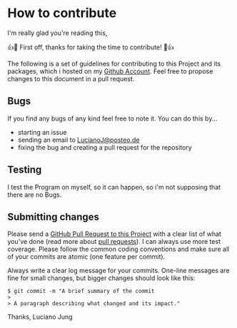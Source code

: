 # How to contribute

I'm really glad you're reading this, 

:+1::tada: First off, thanks for taking the time to contribute! :tada::+1:

The following is a set of guidelines for contributing to this Project and its packages, which i hosted on my [Github Account](http://github.lucianojung.de/). 
Feel free to propose changes to this document in a pull request.

## Bugs

If you find any bugs of any kind feel free to note it. You can do this by...
- starting an issue
- sending an email to LucianoJ@posteo.de
- fixing the bug and creating a pull request for the repository

## Testing

I test the Program on myself, so it can happen, so i'm not supposing that there are no Bugs.

## Submitting changes

Please send a [GitHub Pull Request to this Project](https://github.com/lucianojung/SpaceInvadeUs/pull/new/master) with a clear list of what you've done 
(read more about [pull requests](https://docs.github.com/en/github/collaborating-with-issues-and-pull-requests/about-pull-requests)). 
I can always use more test coverage. Please follow the common coding conventions and make sure all of your commits are atomic (one feature per commit).

Always write a clear log message for your commits. One-line messages are fine for small changes, but bigger changes should look like this:

    $ git commit -m "A brief summary of the commit
    > 
    > A paragraph describing what changed and its impact."

Thanks,
Luciano Jung
